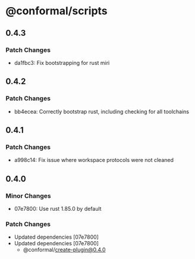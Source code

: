 # @conformal/scripts

## 0.4.3

### Patch Changes

- da1fbc3: Fix bootstrapping for rust miri

## 0.4.2

### Patch Changes

- bb4ecea: Correctly bootstrap rust, including checking for all toolchains

## 0.4.1

### Patch Changes

- a998c14: Fix issue where workspace protocols were not cleaned

## 0.4.0

### Minor Changes

- 07e7800: Use rust 1.85.0 by default

### Patch Changes

- Updated dependencies [07e7800]
- Updated dependencies [07e7800]
  - @conformal/create-plugin@0.4.0
